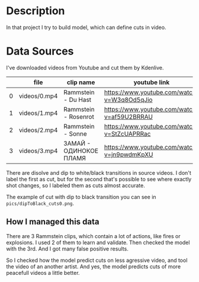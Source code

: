 # Description
In that project I try to build model, which can define cuts in video.


# Data Sources
I've downloaded videos from Youtube and cut them by Kdenlive.

|  | file | clip name | youtube link |
| --- | --- | --- | --- |
| 0 | videos/0.mp4 | Rammstein - Du Hast | https://www.youtube.com/watch?v=W3q8Od5qJio |
| 1 | videos/1.mp4 | Rammstein - Rosenrot | https://www.youtube.com/watch?v=af59U2BRRAU |
| 2 | videos/2.mp4 | Rammstein - Sonne | https://www.youtube.com/watch?v=StZcUAPRRac |
| 3 | videos/3.mp4 | ЗАМАЙ - ОДИНОКОЕ ПЛАМЯ | https://www.youtube.com/watch?v=jn9pwdmKpXU |


There are disolve and dip to white/black transitions in source videos. I don't label the first as cut, but for the second that's possible to see where exactly shot changes, so I labeled them as cuts almost accurate.

The example of cut with dip to black transition you can see in `pics/dipToBlack_cuts0.png`.

## How I managed this data
There are 3 Rammstein clips, which contain a lot of actions, like fires or explosions. I used 2 of them to learn and validate. Then checked the model with the 3rd. And I got many false positive results. 

So I checked how the model predict cuts on less agressive video, and tool the video of an another artist. And yes, the model predicts cuts of more peacefull videos a little better.